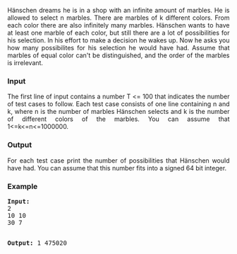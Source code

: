 <p align="justify">
Hänschen dreams he is in a shop with an infinite amount of marbles. He is allowed to select n marbles. There are marbles of k different colors. From each color there are also infinitely many marbles. Hänschen wants to have at least one marble of each color, but still there are a lot of possibilities for his selection. In his effort to make a decision he wakes up.
Now he asks you how many possibilites for his selection he would have had.
Assume that marbles of equal color can't be distinguished, and the order of the marbles is irrelevant.
</p>
<h3>Input</h3>
<p align="justify">
The first line of input contains a number T &lt;= 100 that indicates the number of test cases to follow. Each test case consists of one line containing n and k, where n is the number of marbles Hänschen selects and k is the number of different colors of the marbles. You can assume that 1&lt;=k&lt;=n&lt;=1000000.
</p>
<h3>Output</h3>
<p align="justify">
For each test case print the number of possibilities that Hänschen would have had.
You can assume that this number fits into a signed 64 bit integer.
</p>
<h3>Example</h3>
<pre><b><tt>Input:</tt></b>
2
10 10
30 7

<b><tt>Output:</tt></b>
1
475020
</pre>